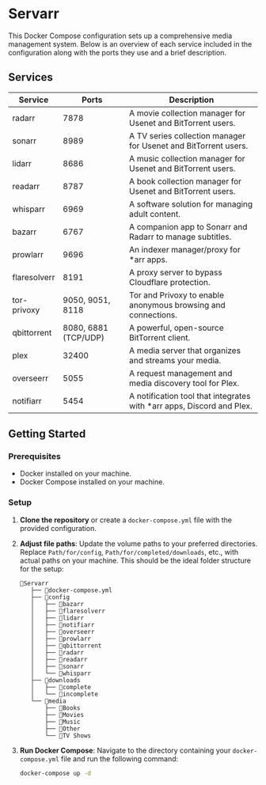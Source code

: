 # Servarr

This Docker Compose configuration sets up a comprehensive media management system. Below is an overview of each service included in the configuration along with the ports they use and a brief description.

## Services

| Service      | Ports                | Description                                                  |
|--------------|----------------------|--------------------------------------------------------------|
| radarr       | 7878                 | A movie collection manager for Usenet and BitTorrent users.  |
| sonarr       | 8989                 | A TV series collection manager for Usenet and BitTorrent users. |
| lidarr       | 8686                 | A music collection manager for Usenet and BitTorrent users.  |
| readarr      | 8787                 | A book collection manager for Usenet and BitTorrent users.   |
| whisparr     | 6969                 | A software solution for managing adult content.              |
| bazarr       | 6767                 | A companion app to Sonarr and Radarr to manage subtitles.    |
| prowlarr     | 9696                 | An indexer manager/proxy for *arr apps.                      |
| flaresolverr | 8191                 | A proxy server to bypass Cloudflare protection.              |
| tor-privoxy  | 9050, 9051, 8118     | Tor and Privoxy to enable anonymous browsing and connections.|
| qbittorrent  | 8080, 6881 (TCP/UDP) | A powerful, open-source BitTorrent client.                   |
| plex         | 32400                | A media server that organizes and streams your media.        |
| overseerr    | 5055                 | A request management and media discovery tool for Plex.      |
| notifiarr    | 5454                 | A notification tool that integrates with *arr apps, Discord and Plex. |

## Getting Started

### Prerequisites

- Docker installed on your machine.
- Docker Compose installed on your machine.

### Setup

1. **Clone the repository** or create a `docker-compose.yml` file with the provided configuration.

2. **Adjust file paths**: Update the volume paths to your preferred directories. Replace `Path/for/config`, `Path/for/completed/downloads`, etc., with actual paths on your machine. This should be the ideal folder structure for the setup:
   ```plaintext
   📂Servarr
      ├── 📄docker-compose.yml
      ├── 📂config
      │   ├── 📁bazarr
      │   ├── 📁flaresolverr
      │   ├── 📁lidarr
      │   ├── 📁notifiarr
      │   ├── 📁overseerr
      │   ├── 📁prowlarr
      │   ├── 📁qbittorrent
      │   ├── 📁radarr
      │   ├── 📁readarr
      │   ├── 📁sonarr
      │   └── 📁whisparr
      ├── 📂downloads
      │   ├── 📁complete
      │   └── 📁incomplete
      └── 📂media
          ├── 📁Books
          ├── 📁Movies
          ├── 📁Music
          ├── 📁Other
          └── 📁TV Shows

4. **Run Docker Compose**: Navigate to the directory containing your `docker-compose.yml` file and run the following command:

   ```bash
   docker-compose up -d
